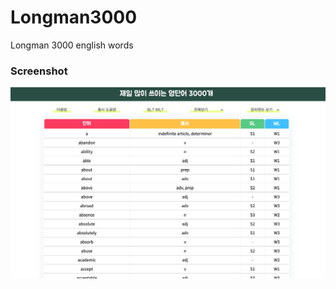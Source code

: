 # Longman3000
 Longman 3000 english words

### Screenshot
![Screenshot](./data/longman3000_screenshot.png)
